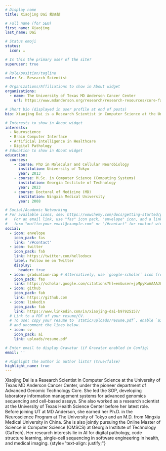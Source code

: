 ```yaml
---
# Display name
title: Xiaojing Dai 戴晓婧

# Full name (for SEO)
first_name: Xiaojing
last_name: Dai

# Status emoji
status:
  icon: ☕️

# Is this the primary user of the site?
superuser: true

# Role/position/tagline
role: Sr. Research Scientist

# Organizations/Affiliations to show in About widget
organizations:
  - name: The University of Texas MD Anderson Cancer Center
    url: https://www.mdanderson.org/research/research-resources/core-facilities/advanced-technology-genomics-core.html

# Short bio (displayed in user profile at end of posts)
bio: Xiaojing Dai is a Research Scientist in Computer Science at the University of Texas MD Anderson Cancer Center, under the pioneer department of Advanced Genomic Technology Core. She led the SOP, developing laboratory information management systems for advanced genomics sequencing and cell-based assays. She also worked as a research scientist at the University of Texas Health Science Center before her latest role. Before joining UT at MD Anderson, she earned her Ph.D. in the Neuroscience Program at The University of Tokyo and an M.D. from Ningxia Medical University in China. She is also jointly pursuing the Online Master of Science in Computer Science (OMSCS) at Georgia Institute of Technology (GaTech). Her research interests lie in AI for digital pathology, code structure learning, single-cell sequencing in software engineering in health, and medical imaging.

# Interests to show in About widget
interests:
  - Neuroscience
  - Brain Computer Interface
  - Artificial Intelligence in Healthcare
  - Digital Pathology
# Education to show in About widget
education:
  courses:
    - course: PhD in Molecular and Cellular Neurobiology
      institution: University of Tokyo
      year: 2013
    - course: M.Sc. in Computer Science (Computing Systems)
      institution: Georgia Institute of Technology
      year: 2023
    - course: Doctoral of Medicine (MD) 
      institution: Ningxia Medical University
      year: 2008

# Social/Academic Networking
# For available icons, see: https://wowchemy.com/docs/getting-started/page-builder/#icons
#   For an email link, use "fas" icon pack, "envelope" icon, and a link in the
#   form "mailto:your-email@example.com" or "/#contact" for contact widget.
social:
  - icon: envelope
    icon_pack: fas
    link: '/#contact'
  - icon: twitter
    icon_pack: fab
    link: https://twitter.com/hellodocx
    label: Follow me on Twitter
    display:
      header: true
  - icon: graduation-cap # Alternatively, use `google-scholar` icon from `ai` icon pack
    icon_pack: fas
    link: https://scholar.google.com/citations?hl=en&user=jpMpyKwAAAAJ&view_op=list_works&authuser=1&gmla=AP6z3OYnjmlUph8TIRQsEaXPifDMMia4ESIghGesgxNjtu3dIr8W2tYEbDrBQtY5yAwC9FmwWJkhbR2gi1ZJpyktJQHIUo9guGuYow
  - icon: github
    icon_pack: fab
    link: https://github.com
  - icon: linkedin
    icon_pack: fab
    link: https://www.linkedin.com/in/xiaojing-dai-b97925157/
  # Link to a PDF of your resume/CV.
  # To use: copy your resume to `static/uploads/resume.pdf`, enable `ai` icons in `params.yaml`,
  # and uncomment the lines below.
  - icon: cv
    icon_pack: ai
    link: uploads/resume.pdf

# Enter email to display Gravatar (if Gravatar enabled in Config)
email: ''

# Highlight the author in author lists? (true/false)
highlight_name: true
---
```


Xiaojing Dai is a Research Scientist in Computer Science at the University of Texas MD Anderson Cancer Center, under the pioneer department of Advanced Genomic Technology Core. She led the SOP, developing laboratory information management systems for advanced genomics sequencing and cell-based assays. She also worked as a research scientist at the University of Texas Health Science Center before her latest role. Before joining UT at MD Anderson, she earned her Ph.D. in the Neuroscience Program at The University of Tokyo and an M.D. from Ningxia Medical University in China. She is also jointly pursuing the Online Master of Science in Computer Science (OMSCS) at Georgia Institute of Technology (GaTech). Her research interests lie in AI for digital pathology, code structure learning, single-cell sequencing in software engineering in health, and medical imaging.
{style="text-align: justify;"}

